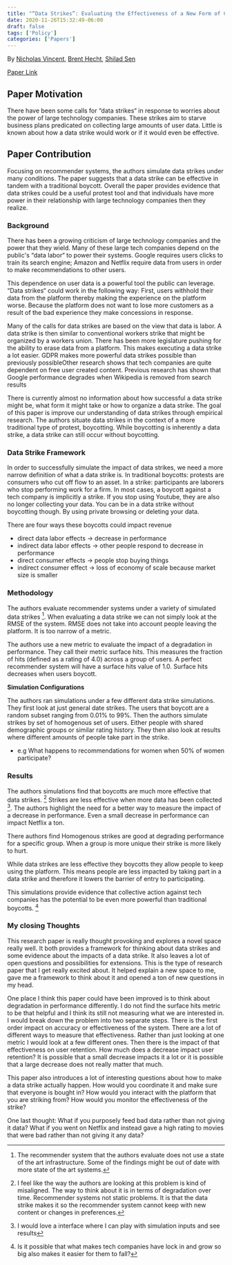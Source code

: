 ```yaml
---
title: "“Data Strikes”: Evaluating the Effectiveness of a New Form of Collective Action Against Technology Companies"
date: 2020-11-26T15:32:49-06:00
draft: false
tags: ['Policy']
categories: ['Papers']
---
```


By [Nicholas Vincent](http://nickmvincent.com/#/), [Brent Hecht](https://brenthecht.com/), [Shilad Sen](https://www.macalester.edu/mscs/facultystaff/shiladsen/)

[Paper Link](https://brenthecht.com/publications/thewebconference2019_datastrikes.pdf)

## Paper Motivation

There have been some calls for “data strikes“ in response to worries about the power of large technology companies. These strikes aim to starve business plans predicated on collecting large amounts of user data. Little is known about how a data strike would work or if it would even be effective.

## Paper Contribution

Focusing on recommender systems, the authors simulate data strikes under many conditions. The paper suggests that a data strike can be effective in tandem with a traditional boycott. Overall the paper provides evidence that data strikes could be a useful protest tool and that individuals have more power in their relationship with large technology companies then they realize.

### Background

There has been a growing criticism of large technology companies and the power that they wield. Many of these large tech companies depend on the public's “data labor“ to power their systems. Google requires users clicks to train its search engine; Amazon and Netflix require data from users in order to make recommendations to other users.

This dependence on user data is a powerful tool the public can leverage. “Data strikes“ could work in the following way:
First, users withhold their data from the platform thereby making the experience on the platform worse. Because the platform does not want to lose more customers as a result of the bad experience they make concessions in response.

Many of the calls for data strikes are based on the view that data is labor. A data strike is then similar to conventional workers strike that might be organized by a workers union. There has been more legislature pushing for the ability to erase data from a platform. This makes executing a data strike a lot easier. GDPR makes more powerful data strikes possible than previously possibleOther research shows that tech companies are quite dependent on free user created content. Previous research has shown that Google performance degrades when Wikipedia is removed from search results

There is currently almost no information about how successful a data strike might be, what form it might take or how to organize a data strike. The goal of this paper is improve our understanding of data strikes through empirical research. The authors situate data strikes in the context of a more traditional type of protest, boycotting. While boycotting is inherently a data strike, a data strike can still occur without boycotting.

### Data Strike Framework

In order to successfully simulate the impact of data strikes, we need a more narrow definition of what a data strike is. In traditional boycotts: protests are consumers who cut off flow to an asset. In a strike: participants are laborers who stop performing work for a firm. In most cases, a boycott against a tech company is implicitly a strike. If you stop using Youtube, they are also no longer collecting your data. You can be in a data strike without boycotting though. By using private browsing or deleting your data.

There are four ways these boycotts could impact revenue

- direct data labor effects -> decrease in performance
- indirect data labor effects -> other people respond to decrease in performance
- direct consumer effects -> people stop buying things
- indirect consumer effect -> loss of economy of scale because market size is smaller

### Methodology

The authors evaluate recommender systems under a variety of simulated data strikes [^1]. When evaluating a data strike we can not simply look at the RMSE of the system. RMSE does not take into account people leaving the platform. It is too narrow of a metric.

The authors use a new metric to evaluate the impact of a degradation in performance. They call their metric surface hits. This measures the fraction of hits (defined as a rating of 4.0) across a group of users. A perfect recommender system will have a surface hits value of 1.0. Surface hits decreases when users boycott.

**Simulation Configurations**

The authors ran simulations under a few different data strike simulations. They first look at just general date strikes. The users that boycott are a random subset ranging from 0.01% to 99%. Then the authors simulate strikes by set of homogenous set of users. Either people with shared demographic groups or similar rating history. They then also look at results where different amounts of people take part in the strike.
- e.g What happens to recommendations for women when 50% of women participate?

### Results
The authors simulations find that boycotts are much more effective that data strikes. [^2] Strikes are less effective when more data has been collected [^3]. The authors highlight  the need for a better way to measure the impact of a decrease in performance. Even a small decrease in performance can impact Netflix a ton.

There authors find Homogenous strikes are good at degrading performance for a specific group. When a group is more unique their strike is more likely to hurt.

While data strikes are less effective they boycotts they allow people to keep using the platform. This means people are less impacted by taking part in a data strike and therefore it lowers the barrier of entry to participating.

This simulations provide evidence that collective action against tech companies has the potential to be even more powerful than traditional boycotts. [^4]

### My closing Thoughts

This research paper is really thought provoking and explores a novel space really well. It both provides a framework for thinking about data strikes and some evidence about the impacts of a data strike. It also leaves a lot of open questions and possibilities for extensions. This is the type of research paper that I get really excited about. It helped explain a new space to me, gave me a framework to think about it and opened a ton of new questions in my head.

One place I think this paper could have been improved is to think about degradation in performance differently. I do not find the surface hits metric to be that helpful and I think its still not measuring what we are interested in. I would break down the problem into two separate steps. There is the first order impact on accuracy or effectiveness of the system. There are a lot of different ways to measure that effectiveness. Rather than just looking at one metric I would look at a few different ones. Then there is the impact of that effectiveness on user retention. How much does a decrease impact user retention? It is possible that a small decrease impacts it a lot or it is possible that a large decrease does not really matter that much.

This paper also introduces a lot of interesting questions about how to make a data strike actually happen. How would you coordinate it and make sure that everyone is bought in? How would you interact with the platform that you are striking from? How would you monitor the effectiveness of the strike?

One last thought: What if you purposely feed bad data rather than not giving it data? What if you went on Netflix and instead gave a high rating to movies that were bad rather than not giving it any data?

[^1]: The recommender system that the authors evaluate does not use a state of the art infrastructure. Some of the findings might be out of date with more state of the art systems.

[^2]: I feel like the way the authors are looking at this problem is kind of misaligned. The way to think about it is in terms of degradation over time. Recommender systems not static problems. It is that the data strike makes it so the recommender system cannot keep with new content or changes in preferences.

[^3]:  I would love a interface where I can play with simulation inputs and see results

[^4]: Is it possible that what makes tech companies have lock in and grow so big also makes it easier for them to fall?

